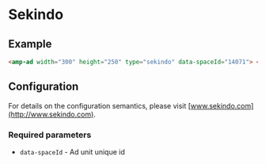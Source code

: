 <!---
Copyright 2018 The AMP HTML Authors. All Rights Reserved.

Licensed under the Apache License, Version 2.0 (the "License");
you may not use this file except in compliance with the License.
You may obtain a copy of the License at

      http://www.apache.org/licenses/LICENSE-2.0

Unless required by applicable law or agreed to in writing, software
distributed under the License is distributed on an "AS-IS" BASIS,
WITHOUT WARRANTIES OR CONDITIONS OF ANY KIND, either express or implied.
See the License for the specific language governing permissions and
limitations under the License.
-->

# Sekindo

## Example

```html
<amp-ad width="300" height="250" type="sekindo" data-spaceId="14071"> </amp-ad>
```

## Configuration

For details on the configuration semantics, please visit [www.sekindo.com](http://www.sekindo.com).

### Required parameters

- `data-spaceId` - Ad unit unique id
